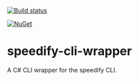 [![Build status](https://ci.appveyor.com/api/projects/status/nu3ds7g0isibosn5?svg=true)](https://ci.appveyor.com/project/sidewinder94/speedify-cli-wrapper)

[![NuGet](https://img.shields.io/nuget/dt/SpeedifyCliWrapper.svg)](https://www.nuget.org/packages/SpeedifyCliWrapper/)

# speedify-cli-wrapper
A C# CLI wrapper for the speedify CLI.
